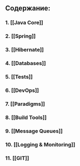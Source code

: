 
## Содержание:
### 1. [[Java Core]]
### 2. [[Spring]]
### 3. [[Hibernate]]

### 4. [[Databases]]
### 5. [[Tests]]
### 6. [[DevOps]]
### 7. [[Paradigms]]
### 8. [[Build Tools]]
### 9. [[Message Queues]]
### 10. [[Logging & Monitoring]]
### 11. [[GIT]]